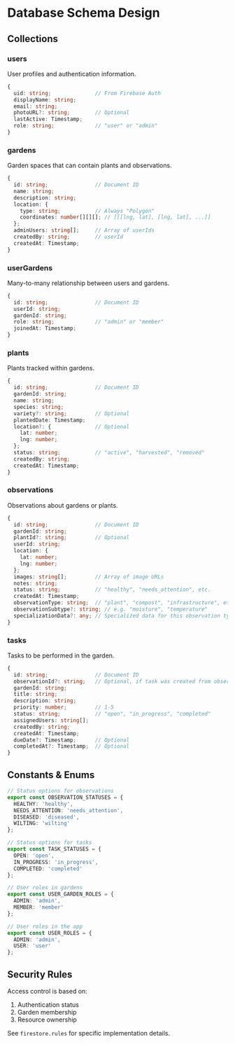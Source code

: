 # Database Schema Design

## Collections

### users
User profiles and authentication information.

```typescript
{
  uid: string;              // From Firebase Auth
  displayName: string;
  email: string;
  photoURL?: string;        // Optional
  lastActive: Timestamp;
  role: string;             // "user" or "admin"
}
```

### gardens
Garden spaces that can contain plants and observations.

```typescript
{
  id: string;               // Document ID
  name: string;
  description: string;
  location: {
    type: string;           // Always "Polygon"
    coordinates: number[][][]; // [[[lng, lat], [lng, lat], ...]]
  };
  adminUsers: string[];     // Array of userIds
  createdBy: string;        // userId
  createdAt: Timestamp;
}
```

### userGardens
Many-to-many relationship between users and gardens.

```typescript
{
  id: string;               // Document ID
  userId: string;
  gardenId: string;
  role: string;             // "admin" or "member"
  joinedAt: Timestamp;
}
```

### plants

Plants tracked within gardens.

```typescript
{
  id: string;               // Document ID
  gardenId: string;
  name: string;
  species: string;
  variety?: string;         // Optional
  plantedDate: Timestamp;
  location?: {              // Optional
    lat: number;
    lng: number;
  };
  status: string;           // "active", "harvested", "removed"
  createdBy: string;
  createdAt: Timestamp;
}
```

### observations

Observations about gardens or plants.

```typescript
{
  id: string;               // Document ID
  gardenId: string;
  plantId?: string;         // Optional
  userId: string;
  location: {
    lat: number;
    lng: number;
  };
  images: string[];         // Array of image URLs
  notes: string;
  status: string;           // "healthy", "needs_attention", etc.
  createdAt: Timestamp;
  observationType: string;  // "plant", "compost", "infrastructure", etc.
  observationSubtype?: string; // e.g. "moisture", "temperature"
  specializationData?: any; // Specialized data for this observation type
}
```

### tasks

Tasks to be performed in the garden.

```typescript
{
  id: string;               // Document ID
  observationId?: string;   // Optional, if task was created from observation
  gardenId: string;
  title: string;
  description: string;
  priority: number;         // 1-5
  status: string;           // "open", "in_progress", "completed"
  assignedUsers: string[];
  createdBy: string;
  createdAt: Timestamp;
  dueDate?: Timestamp;      // Optional
  completedAt?: Timestamp;  // Optional
}
```

## Constants & Enums
```typescript
// Status options for observations
export const OBSERVATION_STATUSES = {
  HEALTHY: 'healthy',
  NEEDS_ATTENTION: 'needs_attention',
  DISEASED: 'diseased',
  WILTING: 'wilting'
};

// Status options for tasks
export const TASK_STATUSES = {
  OPEN: 'open',
  IN_PROGRESS: 'in_progress',
  COMPLETED: 'completed'
};

// User roles in gardens
export const USER_GARDEN_ROLES = {
  ADMIN: 'admin',
  MEMBER: 'member'
};

// User roles in the app
export const USER_ROLES = {
  ADMIN: 'admin',
  USER: 'user'
};
```

## Security Rules
Access control is based on:
1. Authentication status
2. Garden membership
3. Resource ownership

See `firestore.rules` for specific implementation details.
